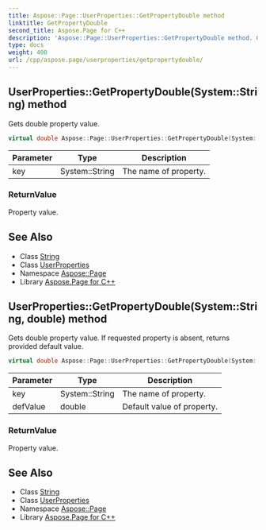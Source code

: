 ```yaml
---
title: Aspose::Page::UserProperties::GetPropertyDouble method
linktitle: GetPropertyDouble
second_title: Aspose.Page for C++
description: 'Aspose::Page::UserProperties::GetPropertyDouble method. Gets double property value in C++.'
type: docs
weight: 400
url: /cpp/aspose.page/userproperties/getpropertydouble/
---
```

## UserProperties::GetPropertyDouble(System::String) method


Gets double property value.

```cpp
virtual double Aspose::Page::UserProperties::GetPropertyDouble(System::String key)
```


| Parameter | Type | Description |
| --- | --- | --- |
| key | System::String | The name of property. |

### ReturnValue

Property value.

## See Also

* Class [String](../../../system/string/)
* Class [UserProperties](../)
* Namespace [Aspose::Page](../../)
* Library [Aspose.Page for C++](../../../)
## UserProperties::GetPropertyDouble(System::String, double) method


Gets double property value. If requested property is absent, returns provided default value.

```cpp
virtual double Aspose::Page::UserProperties::GetPropertyDouble(System::String key, double defValue)
```


| Parameter | Type | Description |
| --- | --- | --- |
| key | System::String | The name of property. |
| defValue | double | Default value of property. |

### ReturnValue

Property value.

## See Also

* Class [String](../../../system/string/)
* Class [UserProperties](../)
* Namespace [Aspose::Page](../../)
* Library [Aspose.Page for C++](../../../)
